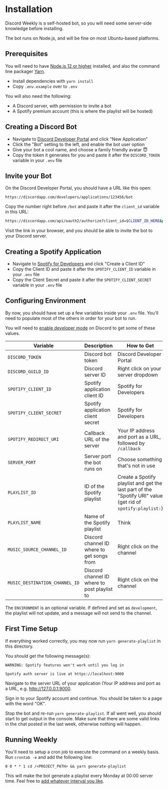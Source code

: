 # Installation

Discord Weekly is a self-hosted bot, so you will need some server-side knowledge before installing.

The bot runs on Node.js, and will be fine on most Ubuntu-based platforms.

## Prerequisites

You will need to have [Node.js 12 or higher](https://nodejs.org) installed, and also the command line packager [Yarn](https://yarnpkg.com/).

- Install dependencies with `yarn install`
- Copy `.env.example` over to `.env`

You will also need the following:

- A Discord server, with permission to invite a bot
- A Spotify premium account (this is where the playlist will be hosted)

## Creating a Discord Bot

- Navigate to [Discord Developer Portal](https://discordapp.com/developers/applications) and click "New Application"
- Click the "Bot" setting to the left, and enable the bot user option
- Give your bot a cool name, and choose a family friendly avatar 😇
- Copy the token it generates for you and paste it after the `DISCORD_TOKEN` variable in your `.env` file

## Invite your Bot

On the Discord Developer Portal, you should have a URL like this open:

```
https://discordapp.com/developers/applications/123456/bot
```

Copy the number right before `/bot` and paste it after the `client_id` variable in this URL:

```sh
https://discordapp.com/api/oauth2/authorize?client_id=$CLIENT_ID_HERE&permissions=0&scope=bot
```

Visit the link in your browser, and you should be able to invite the bot to your Discord server.

## Creating a Spotify Application

- Navigate to [Spotify for Developers](https://developer.spotify.com/dashboard/) and click "Create a Client ID"
- Copy the Client ID and paste it after the `SPOTIFY_CLIENT_ID` variable in your `.env` file
- Copy the Client Secret and paste it after the `SPOTIFY_CLIENT_SECRET` variable in your `.env` file

## Configuring Environment

By now, you should have set up a few variables inside your `.env` file. You'll need to populate most of the others in order for your bot to run.

You will need to [enable developer mode](https://www.discordia.me/en/developer-mode) on Discord to get some of these values.

| Variable                       | Description                                  | How to Get                                                                                                  |
| ------------------------------ | -------------------------------------------- | ----------------------------------------------------------------------------------------------------------- |
| `DISCORD_TOKEN`                | Discord bot token                            | Discord Developer Portal                                                                                    |
| `DISCORD_GUILD_ID`             | Discord server ID                            | Right click on your server dropdown                                                                         |
| `SPOTIFY_CLIENT_ID`            | Spotify application client ID                | Spotify for Developers                                                                                      |
| `SPOTIFY_CLIENT_SECRET`        | Spotify application client secret            | Spotify for Developers                                                                                      |
| `SPOTIFY_REDIRECT_URI`         | Callback URL of the server                   | Your IP address and port as a URL, followed by `/callback`                                                  |
| `SERVER_PORT`                  | Server port the bot runs on                  | Choose something that's not in use                                                                          |
| `PLAYLIST_ID`                  | ID of the Spotify playlist                   | Create a Spotify playlist and get the last part of the "Spotify URI" value (get rid of `spotify:playlist:`) |
| `PLAYLIST_NAME`                | Name of the Spotify playlist                 | Think                                                                                                       |
| `MUSIC_SOURCE_CHANNEL_ID`      | Discord channel ID where to get songs from   | Right click on the channel                                                                                  |
| `MUSIC_DESTINATION_CHANNEL_ID` | Discord channel ID where to post playlist to | Right click on the channel                                                                                  |

The `ENVIRONMENT` is an optional variable. If defined and set as `development`, the playlist will not update, and a message will not send to the channel.

## First Time Setup

If everything worked correctly, you may now run `yarn generate-playlist` in this directory.

You should get the following message(s):

```
WARNING: Spotify features won't work until you log in

Spotify auth server is live at https://localhost:9000
```

Navigate to the server URL of your application (Your IP address and port as a URL, e.g. http://127.0.0.1:9000.

Sign in to your Spotify account and continue. You should be taken to a page with the word "OK".

Stop the bot and re-run `yarn generate-playlist`. If all went well, you should start to get output in the console. Make sure that there are some valid links in the chat posted in the last week, otherwise nothing will happen.

## Running Weekly

You'll need to setup a cron job to execute the command on a weekly basis. Run `crontab -e` and add the following line:

```
0 0 * * 1 cd /<PROJECT_PATH> && yarn generate-playlist
```

This will make the bot generate a playlist every Monday at 00:00 server time. Feel free to [add whatever interval you like](https://crontab.guru/).
